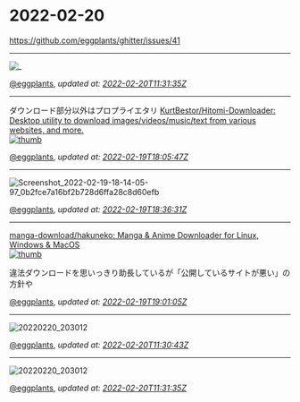 # 2022-02-20

<https://github.com/eggplants/ghitter/issues/41>

---

![_](https://github.githubassets.com/images/mona-loading-default.gif)

[@eggplants](https://github.com/eggplants), *updated at: [2022-02-20T11:31:35Z](https://github.com/eggplants/ghitter/issues/41#issue-1144747766)*

---

ダウンロード部分以外はプロプライエタリ
[KurtBestor/Hitomi-Downloader: Desktop utility to download images/videos/music/text from various websites, and more.<br>![thumb](https://repository-images.githubusercontent.com/112070198/7aff6900-e2f3-11e9-984d-447ae25aca10)](https://github.com/KurtBestor/Hitomi-Downloader)

[@eggplants](https://github.com/eggplants), *updated at: [2022-02-19T18:05:47Z](https://github.com/eggplants/ghitter/issues/41#issuecomment-1046074221)*

---

![Screenshot_2022-02-19-18-14-05-97_0b2fce7a16bf2b728d6ffa28c8d60efb](https://user-images.githubusercontent.com/42153744/154814327-8372460a-ccaf-4d1e-a009-24fa7611dd0c.jpg)


[@eggplants](https://github.com/eggplants), *updated at: [2022-02-19T18:36:31Z](https://github.com/eggplants/ghitter/issues/41#issuecomment-1046079623)*

---

[manga-download/hakuneko: Manga & Anime Downloader for Linux, Windows & MacOS<br>![thumb](https://repository-images.githubusercontent.com/95580598/ccadf200-df9e-11ea-8200-213a0db4bc87)](https://github.com/manga-download/hakuneko)

違法ダウンロードを思いっきり助長しているが「公開しているサイトが悪い」の方針や

[@eggplants](https://github.com/eggplants), *updated at: [2022-02-19T19:01:05Z](https://github.com/eggplants/ghitter/issues/41#issuecomment-1046083971)*

---

![20220220_203012](https://user-images.githubusercontent.com/42153744/154840347-385a74a5-039d-4434-be23-eeb22f15acbb.jpg)


[@eggplants](https://github.com/eggplants), *updated at: [2022-02-20T11:30:43Z](https://github.com/eggplants/ghitter/issues/41#issuecomment-1046216869)*

---

![20220220_203012](https://user-images.githubusercontent.com/42153744/154840387-dd6b1044-6553-4525-891e-ae2ff9cf9fb1.jpg)


[@eggplants](https://github.com/eggplants), *updated at: [2022-02-20T11:31:35Z](https://github.com/eggplants/ghitter/issues/41#issuecomment-1046217021)*
